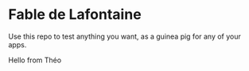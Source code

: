 # Fable de Lafontaine

Use this repo to test anything you want, as a guinea pig for any of your apps.

Hello from Théo
